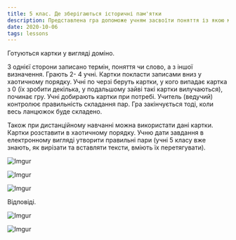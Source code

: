 ```yaml
---
title: 5 клас. Де зберігаються історичні пам'ятки 
description: Представлена гра допоможе учням засвоїти поняття із якою метою створюють музеї, архіви, бібліотеки та як вони працюють
date: 2020-10-06
tags: lessons
---
```


Готуються картки у вигляді доміно.

З однієї сторони записано термін, поняття чи слово, а з іншої визначення. Грають 2- 4 учні. Картки покласти записами вниз у хаотичному порядку. Учні по черзі беруть картки, у кого випадає картка з 0 (їх зробити декілька, у подальшому зайві такі картки вилучаються), починає гру. Учні добирають картки при потребі. Учитель (ведучий) контролює правильність складання пар. Гра закінчується тоді, коли весь ланцюжок буде складено. 

​Також при дистанційному навчанні можна використати дані картки. Картки розставити в хаотичному порядку. Учню дати завдання в електронному вигляді утворити правильні пари (учні 5 класу вже знають, як вирізати та вставляти тексти, вміють їх перетягувати).

![Imgur](https://i.imgur.com/4HXlKJh.png)

![Imgur](https://i.imgur.com/qyYbddH.png)

![Imgur](https://i.imgur.com/lR3Gl3N.png)

Відповіді.

![Imgur](https://i.imgur.com/Lbu3xKV.png)

![Imgur](https://i.imgur.com/HdjwWkX.png)


